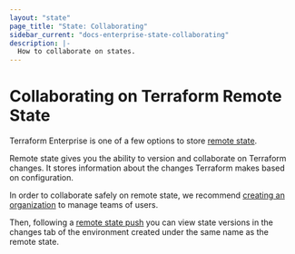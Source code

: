 ```yaml
---
layout: "state"
page_title: "State: Collaborating"
sidebar_current: "docs-enterprise-state-collaborating"
description: |-
  How to collaborate on states.
---
```


# Collaborating on Terraform Remote State

Terraform Enterprise is one of a few options to store [remote state](/docs/enterprise/state).

Remote state gives you the ability to version and collaborate on Terraform changes. It
stores information about the changes Terraform makes based on configuration.

In order to collaborate safely on remote state, we recommend
[creating an organization](/docs/enterprise/organizations/create.html) to manage teams of users.

Then, following a [remote state push](/docs/enterprise/state) you can view state versions
in the changes tab of the environment created under the same name
as the remote state.